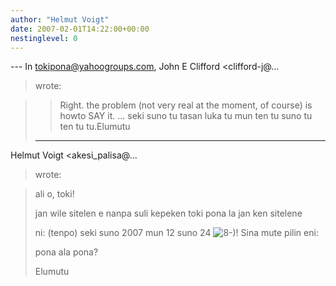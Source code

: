 ```yaml
---
author: "Helmut Voigt"
date: 2007-02-01T14:22:00+00:00
nestinglevel: 0
---
```

\---
 In [tokipona@yahoogroups.com](mailto://tokipona@yahoogroups.com), John E Clifford <clifford-j@...
> wrote:

>> Right. the problem (not very real at the moment, of course) is howto SAY it.
> ... seki suno tu tasan luka tu mun ten tu suno tu ten tu tu.Elumutu
> ---
 Helmut Voigt <akesi\_palisa@...
> wrote:

>> 
> ali o, toki!
> 
>> 
> jan wile sitelen e nanpa suli kepeken toki pona la jan ken sitelene
> 
> ni: (tenpo) seki suno 2007 mun 12 suno 24 ![8-)](images/smilies/icon_cool.gif "Cool")! Sina mute pilin eni:
> 
> pona ala pona?
> 
>> 
> Elumutu
> 
>> 
>>